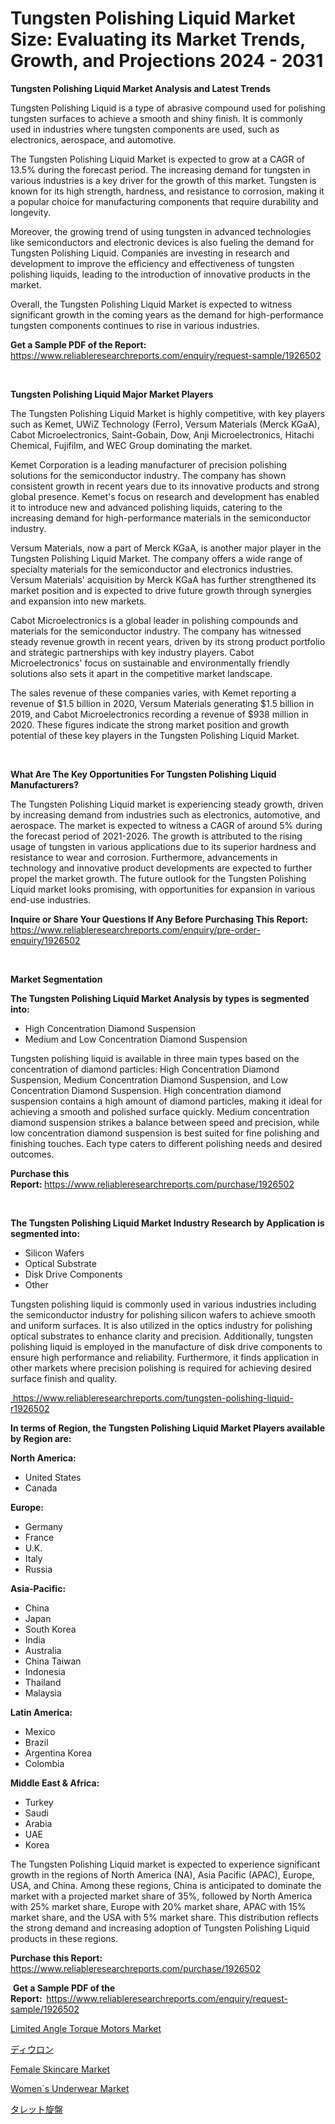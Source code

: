 <p><h1>Tungsten Polishing Liquid Market Size: Evaluating its Market Trends, Growth, and Projections 2024 - 2031</h1></p><p><strong>Tungsten Polishing Liquid Market Analysis and Latest Trends</strong></p>
<p><p>Tungsten Polishing Liquid is a type of abrasive compound used for polishing tungsten surfaces to achieve a smooth and shiny finish. It is commonly used in industries where tungsten components are used, such as electronics, aerospace, and automotive.</p><p>The Tungsten Polishing Liquid Market is expected to grow at a CAGR of 13.5% during the forecast period. The increasing demand for tungsten in various industries is a key driver for the growth of this market. Tungsten is known for its high strength, hardness, and resistance to corrosion, making it a popular choice for manufacturing components that require durability and longevity.</p><p>Moreover, the growing trend of using tungsten in advanced technologies like semiconductors and electronic devices is also fueling the demand for Tungsten Polishing Liquid. Companies are investing in research and development to improve the efficiency and effectiveness of tungsten polishing liquids, leading to the introduction of innovative products in the market.</p><p>Overall, the Tungsten Polishing Liquid Market is expected to witness significant growth in the coming years as the demand for high-performance tungsten components continues to rise in various industries.</p></p>
<p><strong>Get a Sample PDF of the Report:&nbsp;</strong> <a href="https://www.reliableresearchreports.com/enquiry/request-sample/1926502">https://www.reliableresearchreports.com/enquiry/request-sample/1926502</a></p>
<p>&nbsp;</p>
<p><strong>Tungsten Polishing Liquid Major Market Players</strong></p>
<p><p>The Tungsten Polishing Liquid Market is highly competitive, with key players such as Kemet, UWiZ Technology (Ferro), Versum Materials (Merck KGaA), Cabot Microelectronics, Saint-Gobain, Dow, Anji Microelectronics, Hitachi Chemical, Fujifilm, and WEC Group dominating the market.</p><p>Kemet Corporation is a leading manufacturer of precision polishing solutions for the semiconductor industry. The company has shown consistent growth in recent years due to its innovative products and strong global presence. Kemet's focus on research and development has enabled it to introduce new and advanced polishing liquids, catering to the increasing demand for high-performance materials in the semiconductor industry.</p><p>Versum Materials, now a part of Merck KGaA, is another major player in the Tungsten Polishing Liquid Market. The company offers a wide range of specialty materials for the semiconductor and electronics industries. Versum Materials' acquisition by Merck KGaA has further strengthened its market position and is expected to drive future growth through synergies and expansion into new markets.</p><p>Cabot Microelectronics is a global leader in polishing compounds and materials for the semiconductor industry. The company has witnessed steady revenue growth in recent years, driven by its strong product portfolio and strategic partnerships with key industry players. Cabot Microelectronics' focus on sustainable and environmentally friendly solutions also sets it apart in the competitive market landscape.</p><p>The sales revenue of these companies varies, with Kemet reporting a revenue of $1.5 billion in 2020, Versum Materials generating $1.5 billion in 2019, and Cabot Microelectronics recording a revenue of $938 million in 2020. These figures indicate the strong market position and growth potential of these key players in the Tungsten Polishing Liquid Market.</p></p>
<p>&nbsp;</p>
<p><strong>What Are The Key Opportunities For Tungsten Polishing Liquid Manufacturers?</strong></p>
<p><p>The Tungsten Polishing Liquid market is experiencing steady growth, driven by increasing demand from industries such as electronics, automotive, and aerospace. The market is expected to witness a CAGR of around 5% during the forecast period of 2021-2026. The growth is attributed to the rising usage of tungsten in various applications due to its superior hardness and resistance to wear and corrosion. Furthermore, advancements in technology and innovative product developments are expected to further propel the market growth. The future outlook for the Tungsten Polishing Liquid market looks promising, with opportunities for expansion in various end-use industries.</p></p>
<p><strong>Inquire or Share Your Questions If Any Before Purchasing This Report:</strong> <a href="https://www.reliableresearchreports.com/enquiry/pre-order-enquiry/1926502">https://www.reliableresearchreports.com/enquiry/pre-order-enquiry/1926502</a></p>
<p>&nbsp;</p>
<p><strong>Market Segmentation</strong></p>
<p><strong>The Tungsten Polishing Liquid Market Analysis by types is segmented into:</strong></p>
<p><ul><li>High Concentration Diamond Suspension</li><li>Medium and Low Concentration Diamond Suspension</li></ul></p>
<p><p>Tungsten polishing liquid is available in three main types based on the concentration of diamond particles: High Concentration Diamond Suspension, Medium Concentration Diamond Suspension, and Low Concentration Diamond Suspension. High concentration diamond suspension contains a high amount of diamond particles, making it ideal for achieving a smooth and polished surface quickly. Medium concentration diamond suspension strikes a balance between speed and precision, while low concentration diamond suspension is best suited for fine polishing and finishing touches. Each type caters to different polishing needs and desired outcomes.</p></p>
<p><strong>Purchase this Report:&nbsp;</strong><a href="https://www.reliableresearchreports.com/purchase/1926502">https://www.reliableresearchreports.com/purchase/1926502</a></p>
<p>&nbsp;</p>
<p><strong>The Tungsten Polishing Liquid Market Industry Research by Application is segmented into:</strong></p>
<p><ul><li>Silicon Wafers</li><li>Optical Substrate</li><li>Disk Drive Components</li><li>Other</li></ul></p>
<p><p>Tungsten polishing liquid is commonly used in various industries including the semiconductor industry for polishing silicon wafers to achieve smooth and uniform surfaces. It is also utilized in the optics industry for polishing optical substrates to enhance clarity and precision. Additionally, tungsten polishing liquid is employed in the manufacture of disk drive components to ensure high performance and reliability. Furthermore, it finds application in other markets where precision polishing is required for achieving desired surface finish and quality.</p></p>
<p><a href="https://www.reliableresearchreports.com/tungsten-polishing-liquid-r1926502">&nbsp;https://www.reliableresearchreports.com/tungsten-polishing-liquid-r1926502</a></p>
<p><strong>In terms of Region, the Tungsten Polishing Liquid Market Players available by Region are:</strong></p>
<p>
    <p> <strong> North America: </strong>
        <ul>
            <li>United States</li>
            <li>Canada</li>
        </ul>
        </p> 
    <p> <strong> Europe: </strong>
        <ul>
            <li>Germany</li>
            <li>France</li>
            <li>U.K.</li>
            <li>Italy</li>
            <li>Russia</li>
        </ul>
        </p> 
    <p> <strong> Asia-Pacific: </strong>
        <ul>
            <li>China</li>
            <li>Japan</li>
            <li>South Korea</li>
            <li>India</li>
            <li>Australia</li>
            <li>China Taiwan</li>
            <li>Indonesia</li>
            <li>Thailand</li>
            <li>Malaysia</li>
        </ul>
        </p> 
    <p> <strong> Latin America: </strong>
        <ul>
            <li>Mexico</li>
            <li>Brazil</li>
            <li>Argentina Korea</li>
            <li>Colombia</li>
        </ul>
        </p> 
    <p> <strong> Middle East & Africa: </strong>
        <ul>
            <li>Turkey</li>
            <li>Saudi</li>
            <li>Arabia</li>
            <li>UAE</li>
            <li>Korea</li>
        </ul>
    </p>
    </p>
<p><p>The Tungsten Polishing Liquid market is expected to experience significant growth in the regions of North America (NA), Asia Pacific (APAC), Europe, USA, and China. Among these regions, China is anticipated to dominate the market with a projected market share of 35%, followed by North America with 25% market share, Europe with 20% market share, APAC with 15% market share, and the USA with 5% market share. This distribution reflects the strong demand and increasing adoption of Tungsten Polishing Liquid products in these regions.</p></p>
<p><strong>Purchase this Report: </strong><a href="https://www.reliableresearchreports.com/purchase/1926502">https://www.reliableresearchreports.com/purchase/1926502</a></p>
<p>&nbsp;<strong>Get a Sample PDF of the Report:&nbsp;&nbsp;</strong><a href="https://www.reliableresearchreports.com/enquiry/request-sample/1926502">https://www.reliableresearchreports.com/enquiry/request-sample/1926502</a></p>
<p><strong></strong></p>
<p><p><a href="https://www.linkedin.com/pulse/decoding-limited-angle-torque-motors-market-metrics-share-trends-8ebce">Limited Angle Torque Motors Market</a></p><p><a href="https://medium.com/@s.guest01/%E3%82%B8%E3%82%A6%E3%83%AD%E3%83%B3%E5%B8%82%E5%A0%B4%E8%A6%8F%E6%A8%A1-%E5%B8%82%E5%A0%B4%E5%B1%95%E6%9C%9B%E3%81%A8%E5%B8%82%E5%A0%B4%E4%BA%88%E6%B8%AC-2024%E5%B9%B4%E3%81%8B%E3%82%892031%E5%B9%B4-bd59762b4e1a">ディウロン</a></p><p><a href="https://www.linkedin.com/pulse/female-skincare-market-analysis-sze-forecasted-period-from-qqkme">Female Skincare Market</a></p><p><a href="https://github.com/KeeganBarrows2023/Market-Research-Report-List-1/blob/main/womens-underwear-market.md">Women`s Underwear Market</a></p><p><a href="https://github.com/RaeJenkins1952/Market-Research-Report-List-1/blob/main/833789266084.md">タレット旋盤</a></p></p>
